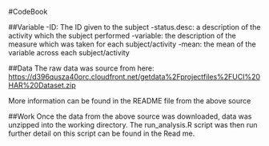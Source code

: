 #CodeBook

##Variable
-ID: The ID given to the subject
-status.desc: a description of the activity which the subject performed
-variable: the description of the measure which was taken for each subject/activity
-mean: the mean of the variable across each subject/activity

##Data
The raw data was source from here:
https://d396qusza40orc.cloudfront.net/getdata%2Fprojectfiles%2FUCI%20HAR%20Dataset.zip 

More information can be found in the README file from the above source

##Work
Once the data from the above source was downloaded, data was unzipped into the working directory.
The run_analysis.R script was then run
further detail on this script can be found in the Read me.
